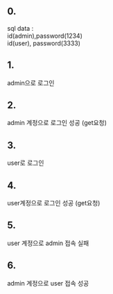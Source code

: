 ## 0.
sql data :
    <br>id(admin),password(1234)
     <br>id(user), password(3333)

## 1.
admin으로 로그인

## 2.
admin 계정으로 로그인 성공 (get요청)

## 3.
user로 로그인

## 4.
user계정으로 로그인 성공 (get요청)

## 5.
user 계정으로 admin 접속 실패

## 6.
admin 계정으로 user 접속 성공